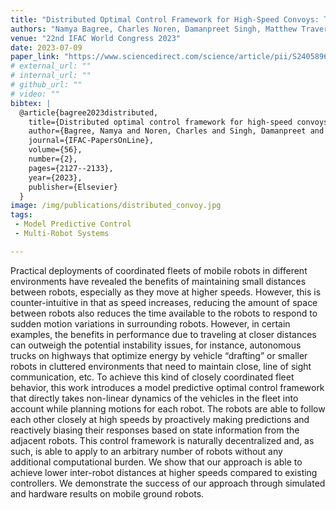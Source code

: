 ```yaml
---
title: "Distributed Optimal Control Framework for High-Speed Convoys: Theory and Hardware Results"
authors: "Namya Bagree, Charles Noren, Damanpreet Singh, Matthew Travers and Bhaskar Vundurthy"
venue: "22nd IFAC World Congress 2023"
date: 2023-07-09
paper_link: "https://www.sciencedirect.com/science/article/pii/S2405896323015197" 
# external_url: ""
# internal_url: "" 
# github_url: ""
# video: ""
bibtex: |
  @article{bagree2023distributed,
    title={Distributed optimal control framework for high-speed convoys: Theory and hardware results},
    author={Bagree, Namya and Noren, Charles and Singh, Damanpreet and Travers, Matthew and Vundurthy, Bhaskar},
    journal={IFAC-PapersOnLine},
    volume={56},
    number={2},
    pages={2127--2133},
    year={2023},
    publisher={Elsevier}
  }
image: /img/publications/distributed_convoy.jpg
tags:
 - Model Predictive Control
 - Multi-Robot Systems

---
```


Practical deployments of coordinated fleets of mobile robots in different environments have revealed the benefits of maintaining small distances between robots, especially as they move at higher speeds. However, this is counter-intuitive in that as speed increases, reducing the amount of space between robots also reduces the time available to the robots to respond to sudden motion variations in surrounding robots. However, in certain examples, the benefits in performance due to traveling at closer distances can outweigh the potential instability issues, for instance, autonomous trucks on highways that optimize energy by vehicle “drafting” or smaller robots in cluttered environments that need to maintain close, line of sight communication, etc. To achieve this kind of closely coordinated fleet behavior, this work introduces a model predictive optimal control framework that directly takes non-linear dynamics of the vehicles in the fleet into account while planning motions for each robot. The robots are able to follow each other closely at high speeds by proactively making predictions and reactively biasing their responses based on state information from the adjacent robots. This control framework is naturally decentralized and, as such, is able to apply to an arbitrary number of robots without any additional computational burden. We show that our approach is able to achieve lower inter-robot distances at higher speeds compared to existing controllers. We demonstrate the success of our approach through simulated and hardware results on mobile ground robots.